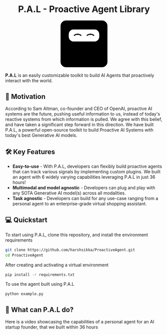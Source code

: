 <h1 align="center">P.A.L - Proactive Agent Library</h1>

<p align="center">
<img src="Group 51.png" width="150">
</p>

**P.A.L** is an easily customizable toolkit to build AI Agents that proactively interact with the world. 

## 🚀 Motivation

According to Sam Altman, co-founder and CEO of OpenAI, proactive AI systems are the future, pushing useful information to us, instead of today's reactive systems from which information is pulled. We agree with this belief, and have taken a significant step forward in this direction. We have built P.A.L, a powerful open-source toolkit to build Proactive AI Systems with today's best Generative AI models.

## 🛠️ Key Features

- **Easy-to-use** - With P.A.L, developers can flexibly build proactive agents that can track various signals by implementing custom plugins. We built an agent with 6 widely varying capabilities leveraging P.A.L in just 36 hours!
- **Multimodal and model agnostic** - Developers can plug and play with any SOTA Generative AI model(s) across all modalities.
- **Task agnostic** - Developers can build for any use-case ranging from a personal agent to an enterprise-grade virtual shopping assistant.

## 💻 Quickstart

To start using P.A.L, clone this repository, and install the environment requirements

```bash
git clone https://github.com/harshsikka/ProactiveAgent.git
cd ProactiveAgent
```
After creating and activating a virtual environment

```bash
pip install -r requirements.txt
```

To use the agent built using P.A.L

```bash
python example.py
```

## 🤔 What can P.A.L do?

Here is a video showcasing the capabilities of a personal agent for an AI startup founder, that we built within 36 hours

